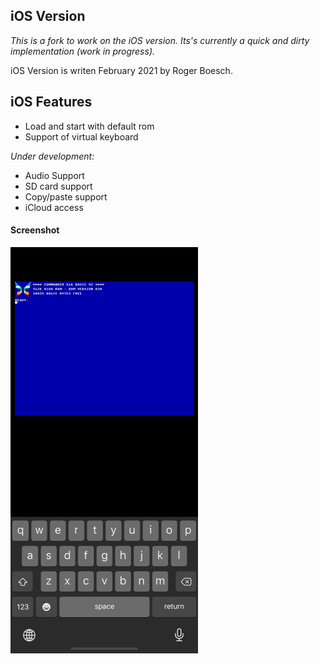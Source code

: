 
iOS Version
--------
*This is a fork to work on the iOS version. Its's currently a quick and dirty implementation (work in progress).*

iOS Version is writen February 2021 by Roger Boesch.


iOS Features
--------

* Load and start with default rom
* Support of virtual keyboard

*Under development:*

* Audio Support
* SD card support
* Copy/paste support
* iCloud access

#### Screenshot
![](screenshot.png)
